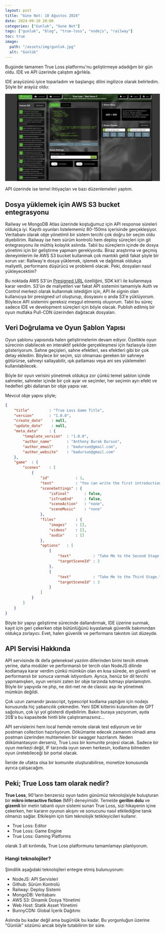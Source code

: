 ```yaml
---
layout: post
title: "Güne Not: 10 Ağustos 2024"
date: 2024-09-10 20:00
categories: ["Gunluk", "Gune Not"]
tags: ["gunluk", "blog", "true-loss", "nodejs", "railway"]
toc: true
image:
  path: "/assets/img/gunluk.jpg"
  alt: "Günlük"
---
```



Bugünde tamamen True Loss platformu'nu geliştirmeye adadığım bir gün oldu. IDE ve API üzerinde çalıştım ağırlıkla.

IDE arayüzünü iyice toparladım ve başlangıç dilini ingilizce olarak belirledim. Şöyle bir arayüz oldu:

![True Loss IDE UI](/assets/img/true-loss-ide-ui-1.jpg)

API üzerinde ise temel ihtiyaçları ve bazı düzenlemeleri yaptım.

## Dosya yüklemek için AWS S3 bucket entegrasyonu
Railway ve MongoDB Atlas üzerinde koştuğumuz için API response süreleri oldukça iyi. Kayıtlı oyunları listelememiz 80-150ms içerisinde gerçekleşiyor. Veritabanı olarak obje yönetimli bir sistem tercihi çok doğru bir seçim oldu diyebilirim. Railway ise hem sürüm kontrolü hem deploy süreçleri için git entegrasyonu ile müthiş kolaylık aslında. Tabii bu süreçlerin içinde de dosya yönetimi için bir geliştirme yapmam gerekiyordu. Biraz araştırma ve geçmiş deneyimlerim ile AWS S3 bucket kullanmak çok mantıklı geldi fakat şöyle bir sorun var: Railway'e dosya yüklemek, işlemek ve dağıtmak oldukça maliyetli, performans düşürücü ve problemli olacak. Peki, dosyaları nasıl yükleyecektim?

Bu noktada AWS S3'ün [Presigned URL](https://docs.aws.amazon.com/AmazonS3/latest/userguide/ShareObjectPreSignedURL.html) özelliğini, SDK kit'i ile kullanmaya karar verdim. S3'ün de maliyetleri var fakat API sistemini tamamiyle Auth ve Control merkezi olarak kullanmak istediğim için, API ile signin olan kullanıcıya bir presigned url oluşturup, dosyasını o anda S3'e yüklüyorum. Böylece API sistemini gereksiz meşgul etmemiş oluyorum. Tabii bu süreç sadece IDE ve development süreçleri için böyle olacak. Publish edilmiş bir oyun mutlaka Pull-CDN üzerinden dağıtacak dosyaları.

## Veri Doğrulama ve Oyun Şablon Yapısı
Oyun şablonu yapısında halen geliştirmelerim devam ediyor. Özellikle oyun sürecinin olabilecek en interaktif şekilde gerçekleşmesi için fazlasıyla özen gösteriyorum. Sahne geçişleri, sahne efektleri, ses efektleri gibi bir çok detay ekledim. Böylece bir seçim, sizi olmaması gereken bir sahneye götürürse, sahneyi sallayabilir, ışık patlaması veya ani ses yüklemeleri kullanılabilecek.

Böyle bir oyun verisini yönetmek oldukça zor çünkü temel şablon içinde sahneler, sahneler içinde bir çok ayar ve seçimler, her seçimin ayrı efekt ve hedefleri gibi dallanan bir obje yapısı var.

Mevcut obje yapısı şöyle;

```json
{
    "title"         : "True Loss Game Title",
    "version"       : "1.0.0",
    "create_date"    : null,
    "update_date"    : null,
    "meta_data"     : {
        "template_version"  : "1.0.0",
        "author_name"       : "Anthony Burak Dursun",
        "author_email"      : "badursun@gmail.com",
        "author_website"    : "badursun@gmail.com"
    },
    "game"  : {
        "scenes"    : [
            {
                "id"            : 1,
                "text"          : "You can write the first introduction to the game here.",
                "sceneSettings" : {
                    "isFinal"       : false,
                    "isTrueEnd"     : false,
                    "sceneAction"   : "none",
                    "sceneMusic"    : "none"
                },
                "files"         : {
                    "images"    : [],
                    "videos"    : [],
                    "audio"     : []
                },
                "options"   : [
                    {
                        "text"          : "Take Me to the Second Stage.",
                        "targetSceneId" : 2
                    },
                    {
                        "text"          : "Take Me to the Third Stage.",
                        "targetSceneId" : 3
                    }
                ]
            }
        ]
    }
}
```

Böyle bir yapıyı geliştirme sürecinde dallandırmak, IDE üzerine sunmak, kayıt için geri çekerken obje bütünlüğünü kıyaslamak güvenlik bakımından oldukça zorlayıcı. Evet, halen güvenlik ve performans takıntım üst düzeyde.

## API Servisi Hakkında
API servisinde ilk defa geleneksel yazılım dillerinden birini tercih etmek yerine, daha modüler ve performanslı bir tercih olan NodeJS dilinde kodlamaya karar verdim çünkü mümkün olan en kısa sürede, en güvenli ve performanslı bir sonuca varmak istiyordum. Ayrıca, henüz bir dil tercihi yapmamışken, oyun verisini zaten bir obje tarzında tutmayı planlamıştım. Böyle bir yapıyıda ne php, ne dot-net ne de classic asp ile yönetmek mümkün değildi.

Çok uzun zamandır javascript, typescript kodlama yaptığım için nodejs konusunda hiç yabancılık çekmedim. Yeni SDK kitlerini kulanırken de GPT sağolsun, çok iyi yol gösterdi diyebilirim. Bakın buraya yazıyorum, ayda 20$'a bu kapasitede hintli bile çalıştıramazsınız...

API servislerini hem local hemde remote olarak test ediyorum ve bir postman collection hazırlıyorum. Dökümante edecek zamanım olmadı ama postman üzerinden muhtemelen bir swagger hazırlarım. Neden dökümantasyon derseniz, True Loss bir komunite projesi olacak. Sadece bir oyun merkezi değil, IF tarzında oyun seven herkesin, kodlama bilmeden oyun üretebileceği bir portal olacak.

İleride de ufakta olsa bir komunite oluşturabilirse, monetize konusunda ayrıca çalışacağım.

## Peki; True Loss tam olarak nedir?
**True Loss**, 90'ların benzersiz oyun tadını günümüz teknolojisiyle buluşturan bir **mikro interactive fiction** (MIF) deneyimidir. Temelde **gerilim dolu** ve **gizemli** bir metin tabanlı oyun sistemi sunan True Loss, sizi hikayenin içine çekerken, her kararın oyunun akışını ve sonucunu nasıl etkilediğine tanık olmanızı sağlar. Etkileşim için tüm teknolojik tetikleyicileri kullanır.

- True Loss: Editor
- True Loss: Game Engine
- True Loss: Gaming Platforms

olarak 3 alt kırılımda, True Loss platformunu tamamlamayı planlıyorum.

### Hangi teknolojiler?
Şimdilik aşağıdaki teknolojileri entegre etmiş bulunuyorum:

- NodeJS: API Servisleri
- Github: Sürüm Kontrolü
- Railway: Deploy Sistemi
- MongoDB: Veritabanı
- AWS S3: Dinamik Dosya Yönetimi
- Web Host: Statik Asset Yönetimi
- BunnyCDN: Global İçerik Dağıtımı

Aslında bu kadar değil ama bugünlük bu kadar. Bu yorgunluğun üzerine "Günlük" sözümü ancak böyle tutabilirim bir süre.